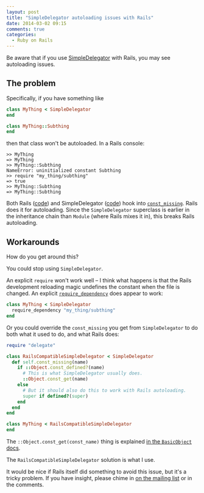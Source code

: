 ```yaml
---
layout: post
title: "SimpleDelegator autoloading issues with Rails"
date: 2014-03-02 09:15
comments: true
categories:
  - Ruby on Rails
---
```


Be aware that if you use [SimpleDelegator](http://www.ruby-doc.org/stdlib-2.1.1/libdoc/delegate/rdoc/SimpleDelegator.html) with Rails, you may see autoloading issues.


## The problem

Specifically, if you have something like

``` ruby app/models/my_thing.rb
class MyThing < SimpleDelegator
end
```

``` ruby app/models/my_thing/subthing.rb
class MyThing::Subthing
end
```

then that class won't be autoloaded. In a Rails console:

    >> MyThing
    => MyThing
    >> MyThing::Subthing
    NameError: uninitialized constant Subthing
    >> require "my_thing/subthing"
    => true
    >> MyThing::Subthing
    => MyThing::Subthing

Both Rails ([code](https://github.com/rails/rails/blob/92fdd6516287f677cd6687e5c31298fa68931baa/activesupport/lib/active_support/dependencies.rb#L178-L181)) and SimpleDelegator ([code](https://github.com/ruby/ruby/blob/bcaec55695c0592b911d361750834ef0c1a7842f/lib/delegate.rb#L60-L62)) hook into [`const_missing`](http://ruby-doc.org/core-2.1.1/Module.html#method-i-const_missing). Rails does it for autoloading. Since the `SimpleDelegator` superclass is earlier in the inheritance chain than `Module` (where Rails mixes it in), this breaks Rails autoloading.


## Workarounds

How do you get around this?

You could stop using `SimpleDelegator`.

An explicit `require` won't work well – I think what happens is that the Rails development reloading magic undefines the constant when the file is changed. An explicit [`require_dependency`](http://stackoverflow.com/a/5214667/6962) does appear to work:

``` ruby
class MyThing < SimpleDelegator
  require_dependency "my_thing/subthing"
end
```

Or you could override the `const_missing` you get from `SimpleDelegator` to do both what it used to do, and what Rails does:

``` ruby
require "delegate"

class RailsCompatibleSimpleDelegator < SimpleDelegator
  def self.const_missing(name)
    if ::Object.const_defined?(name)
      # This is what SimpleDelegator usually does.
      ::Object.const_get(name)
    else
      # But it should also do this to work with Rails autoloading.
      super if defined?(super)
    end
  end
end

class MyThing < RailsCompatibleSimpleDelegator
end
```

The `::Object.const_get(const_name)` thing is explained [in the `BasicObject` docs](http://www.ruby-doc.org/core-2.1.1/BasicObject.html).

The `RailsCompatibleSimpleDelegator` solution is what I use.

It would be nice if Rails itself did something to avoid this issue, but it's a tricky problem. If you have insight, please chime in [on the mailing list](https://groups.google.com/forum/#!topic/rubyonrails-core/PjGUK72BmFA) or in the comments.
